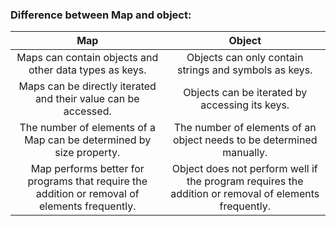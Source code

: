 ### Difference between Map and object:

|      Map     |     Object    |
|:------------:|:------------:|
| Maps can contain objects and other data types as keys. | Objects can only contain strings and symbols as keys. |
| Maps can be directly iterated and their value can be accessed. | Objects can be iterated by accessing its keys. |
| The number of elements of a Map can be determined by size property. | The number of elements of an object needs to be determined manually. |
| Map performs better for programs that require the addition or removal of elements frequently. | Object does not perform well if the program requires the addition or removal of elements frequently. |
